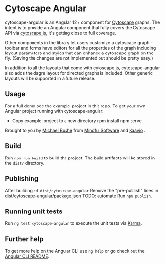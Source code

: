 # Cytoscape Angular

 cytoscape-angular is an Angular 12+ component for [Cytoscape](https://cytoscape.org/) graphs.
 The intent is to provide an Angular component that fully covers the Cytoscape API via 
 [cytoscape.js](https://js.cytoscape.org), it's getting close to full coverage.
   
 Other components in the library let users customize a cytoscape graph - toolbar and forms 
 have editors for all the properties of the graph including layout parameters and styles that can enhance 
 a cytoscape graph on the fly.  (Saving the changes are not implemented but should be pretty easy.)
 
 In addition to all the layouts that come with cytoscape.js, cytoscape-angular also adds 
 the dagre layout for directed graphs is included.  Other generic layouts will be supported 
 in a future release.
 
 ## Usage 
 For a full demo see the example-project in this repo.
 To get your own Angular project running with cytoscape-angular:
 - Copy example-project to a new directory
   npm install 
   npm serve
   
Brought to you by [Michael Bushe](michael@mindfulsoftware.com) from [Mindful Software](https://www.mindfulsoftware.com) and [Kaavio](https://www.kaavio.com) .

## Build

Run `npm run build` to build the project. The build artifacts will be stored in the `dist/` directory.

## Publishing

After building 
`cd dist/cytoscape-angular`
Remove the "pre-publish" lines in dist/cytoscape-angular/package.json
TODO: automate 
Run `npm publish`.

## Running unit tests

Run `ng test cytoscape-angular` to execute the unit tests via [Karma](https://karma-runner.github.io).

## Further help

To get more help on the Angular CLI use `ng help` or go check out the [Angular CLI README](https://github.com/angular/angular-cli/blob/master/README.md).
